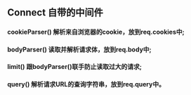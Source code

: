 ## Connect 自带的中间件

#### cookieParser() 解析来自浏览器的cookie，放到req.cookies中; 
#### bodyParser() 读取并解析请求体，放到req.body中;
#### limit() 跟bodyParser()联手防止读取过大的请求;
#### query() 解析请求URL的查询字符串，放到req.query中。